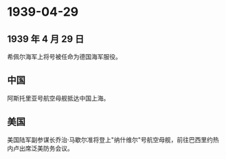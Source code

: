 # 1939-04-29

## 1939 年 4 月 29 日

希佩尔海军上将号被任命为德国海军服役。

## 中国

阿斯托里亚号航空母舰抵达中国上海。

## 美国

美国陆军副参谋长乔治·马歇尔准将登上"纳什维尔"号航空母舰，前往巴西里约热内卢出席泛美防务会议。

